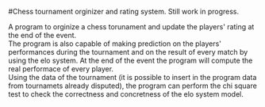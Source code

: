#Chess tournament orginizer and rating system.
Still work in progress.<br>

A program to orginize a chess torunament and update the players' rating at the end of the event.<br>
The program is also capable of making prediction on the players' performances during the tournament and on the 
result of every match by using the elo system. At the end of the event the program will compute the real 
performace of every player.<br>
Using the data of the tournament (it is possible to insert in the program data from tournamets already 
disputed), the program can perform the chi square test to check the correctness and concretness of the elo 
system model.
